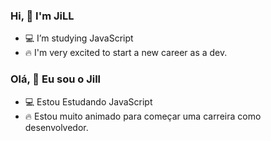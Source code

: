 ### Hi, 👋 I'm JiLL

- 💻  I’m studying JavaScript
- 🔥  I'm very excited to start a new career as a dev.

### Olá, 👋 Eu sou o Jill

- 💻 Estou Estudando JavaScript
- 🔥 Estou muito animado para começar uma carreira como desenvolvedor.
